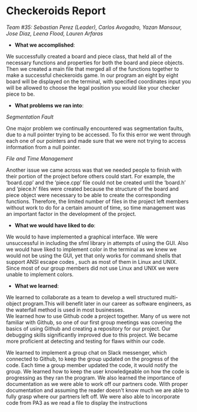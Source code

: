 <h1>Checkeroids Report</h1>
<i>Team #35: Sebastian Perez (Leader), Carlos Avogadro, Yazan Mansour, Jose Diaz, Leena Flood, Lauren Arfaras </i>

- <b>What we accomplished</b>:

We successfully created a board and piece class, that held all of the necessary functions and properties for both the board and piece objects. Then we created a main file that merged all of the functions together to make a successful checkeroids game. In our program an eight by eight board will be displayed on the terminal, with specified coordinates input you will be allowed to choose the legal position you would like your checker piece to be. 

- <b> What problems we ran into</b>:

<i>Segmentation Fault</i>

One major problem we continually encountered was segmentation faults, due to a null pointer trying to be accessed. To fix this error we went through each one of our pointers and made sure that we were not trying to access information from a null pointer.

<i>File and Time Management</i>

Another issue we came across was that we needed people to finish with their portion of the project before others could start. For example, the ‘board.cpp’ and the ‘piece.cpp’ file could not be created until the ‘board.h’ and ‘piece.h’ files were created because the structure of the board and piece object were necessary to be able to create the corresponding functions. Therefore, the limited number of files in the project left members without work to do for a certain amount of time, so time management was an important factor in the development of the project.

- <b>What we would have liked to do</b>:

We would to have implemented a graphical interface. We were unsuccessful in including the sfml library in attempts of using the GUI. Also we would have liked to implement color in the terminal as we knew we would not be using the GUI, yet that only works for command shells that support ANSI escape codes , such as most of them in Linux and UNIX. Since most of our group members did not use Linux and UNIX we were unable to implement colors.

- <b>What we learned</b>: 

We learned to collaborate as a team to develop a well structured multi-object program.This will benefit later in our career as software engineers, as the waterfall method is used in most businesses.  
We learned how to use Github code a project together. Many of us were not familiar with Github, so one of our first group meetings was covering the basics of using Github and creating a repository for our project. 
Our debugging skills significantly improved due to this project. We became more proficient at detecting and testing for flaws within our code. 

We learned to implement a group chat on Slack messenger, which connected to Github, to keep the group updated on the progress of the code. Each time a group member updated the code, it would notify the group.
We learned how to keep the user knowledgeable on how the code is progressing as they ran the program.
We also learned the importance of documentation as we were able to work off our partners code. With proper documentation and assuming the reader doesn't know much we are able to fully grasp where our partners left off.
We were also able to incorporate code from PA3 as we read a file to display the instructions 

